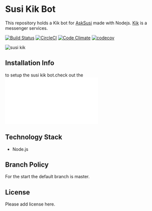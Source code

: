 # Susi Kik Bot

This repository holds a Kik bot for [AskSusi](https://github.com/fossasia/susi_server) made with Nodejs. [Kik](https://www.kik.com/) is a messenger services.

[![Build Status](https://travis-ci.org/fossasia/susi_kikbot.svg?branch=master)](https://travis-ci.org/fossasia/susi_kikbot)
[![CircleCI](https://img.shields.io/circleci/project/fossasia/susi_kikbot.svg?maxAge=2592000?style=flat-square)](https://circleci.com/gh/fossasia/susi_kikbot)
[![Code Climate](https://codeclimate.com/github/fossasia/susi_kikbot/badges/gpa.svg)](https://codeclimate.com/github/fossasia/susi_telegrambot)
[![codecov](https://codecov.io/gh/fossasia/susi_kikbot/branch/development/graph/badge.svg)](https://codecov.io/gh/fossasia/susi_kikbot)

 ![susi kik](image/example.jpg "susi kik")

## Installation Info

to setup the susi kik bot.check out the ![installation guide](/installation/INSTALLATION.md) 

## Technology Stack

* Node.js

## Branch Policy

For the start the default branch is master.

## License

Please add license here.
